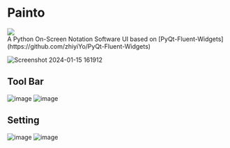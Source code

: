 # Painto 
<div>
  <a href="https://github.com/BradleyBao/Painto/releases/latest">
    <img src="https://img.shields.io/github/v/tag/BradleyBao/Painto?label=ver&style=for-the-badge">
  </a>
  
</div>
A Python On-Screen Notation Software 
UI based on [PyQt-Fluent-Widgets](https://github.com/zhiyiYo/PyQt-Fluent-Widgets) 

![Screenshot 2024-01-15 161912](https://github.com/BradleyBao/Painto/assets/80588549/d3e5efba-89c0-47d8-be98-4779504c561c)


## Tool Bar 
![image](https://github.com/BradleyBao/Painto/assets/80588549/63e9a151-4aee-4e5e-8d59-ac3bcfcf6eeb)
![image](https://github.com/BradleyBao/Painto/assets/80588549/f1a5d697-4fc8-4a84-bc67-09d949c005ed)


## Setting 
![image](https://github.com/BradleyBao/Painto/assets/80588549/d9130b53-8230-47de-8f79-6b2b761573e8)
![image](https://github.com/BradleyBao/Painto/assets/80588549/b56826ce-2991-43df-a22e-6dc507cc0a5e)

